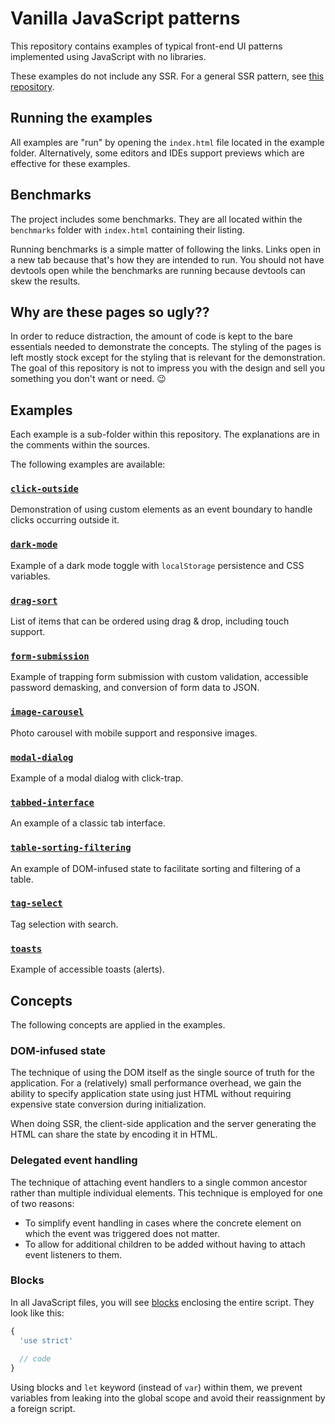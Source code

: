 # Vanilla JavaScript patterns

This repository contains examples of typical front-end UI patterns 
implemented using JavaScript with no libraries.

These examples do not include any SSR. For a general SSR pattern, see 
[this repository](https://github.com/foxbunny/vanilla-ssr).

## Running the examples

All examples are "run" by opening the `index.html` file located in the 
example folder. Alternatively, some editors and IDEs support previews which 
are effective for these examples. 

## Benchmarks

The project includes some benchmarks. They are all located within the 
`benchmarks` folder with `index.html` containing their listing.

Running benchmarks is a simple matter of following the links. Links open in 
a new tab because that's how they are intended to run. You should not have 
devtools open while the benchmarks are running because devtools can skew the 
results.

## Why are these pages so ugly??

In order to reduce distraction, the amount of code is kept to the bare 
essentials needed to demonstrate the concepts. The styling of the pages is 
left mostly stock except for the styling that is relevant for the demonstration. 
The goal of this repository is not to impress you with the design and sell 
you something you don't want or need. 😉

## Examples

Each example is a sub-folder within this repository. The explanations are in 
the comments within the sources.

The following examples are available:

### [`click-outside`](./click-outside)

Demonstration of using custom elements as an event boundary to handle clicks 
occurring outside it.

### [`dark-mode`](./dark-mode)

Example of a dark mode toggle with `localStorage` persistence and CSS variables.

### [`drag-sort`](./drag-sort)

List of items that can be ordered using drag & drop, including touch support.

### [`form-submission`](./form-submission)

Example of trapping form submission with custom validation, accessible password 
demasking, and conversion of form data to JSON.

### [`image-carousel`](./image-carousel)

Photo carousel with mobile support and responsive images.

### [`modal-dialog`](./modal-dialog)

Example of a modal dialog with click-trap.

### [`tabbed-interface`](./tabbed-interface)

An example of a classic tab interface.

### [`table-sorting-filtering`](./table-sorting-filtering)

An example of DOM-infused state to facilitate sorting and filtering of a table.

### [`tag-select`](./tag-select)

Tag selection with search.

### [`toasts`](./toasts)

Example of accessible toasts (alerts).

## Concepts

The following concepts are applied in the examples.

### DOM-infused state

The technique of using the DOM itself as the single source of truth for the 
application. For a (relatively) small performance overhead, we gain the ability
to specify application state using just HTML without requiring expensive state
conversion during initialization. 

When doing SSR, the client-side application and the server generating the HTML 
can share the state by encoding it in HTML.

### Delegated event handling

The technique of attaching event handlers to a single common ancestor rather 
than multiple individual elements. This technique is employed for one of two 
reasons:

- To simplify event handling in cases where the concrete element on which 
  the event was triggered does not matter.
- To allow for additional children to be added without having to attach 
  event listeners to them.

### Blocks

In all JavaScript files, you will see 
[blocks](https://developer.mozilla.org/en-US/docs/Web/JavaScript/Reference/Statements/block) 
enclosing the entire script. They look like this:

```javascript
{
  'use strict'
  
  // code
}
```

Using blocks and `let` keyword (instead of `var`) within them, we prevent 
variables from leaking into the global scope and avoid their reassignment by a 
foreign script.
